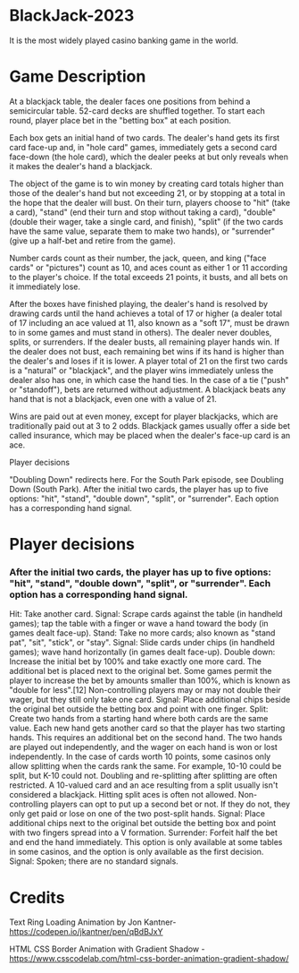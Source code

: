 # BlackJack-2023
It is the most widely played casino banking game in the world.

# Game Description

At a blackjack table, the dealer faces one positions from behind a semicircular table.  52-card decks are shuffled together. To start each round, player place bet in the "betting box" at each position.  

Each box gets an initial hand of two cards. The dealer's hand gets its first card face-up and, in "hole card" games, immediately gets a second card face-down (the hole card), which the dealer peeks at but only reveals when it makes the dealer's hand a blackjack.  

The object of the game is to win money by creating card totals higher than those of the dealer's hand but not exceeding 21, or by stopping at a total in the hope that the dealer will bust. On their turn, players choose to "hit" (take a card), "stand" (end their turn and stop without taking a card), "double" (double their wager, take a single card, and finish), "split" (if the two cards have the same value, separate them to make two hands), or "surrender" (give up a half-bet and retire from the game).

Number cards count as their number, the jack, queen, and king ("face cards" or "pictures") count as 10, and aces count as either 1 or 11 according to the player's choice. If the total exceeds 21 points, it busts, and all bets on it immediately lose.

After the boxes have finished playing, the dealer's hand is resolved by drawing cards until the hand achieves a total of 17 or higher (a dealer total of 17 including an ace valued at 11, also known as a "soft 17", must be drawn to in some games and must stand in others). The dealer never doubles, splits, or surrenders. If the dealer busts, all remaining player hands win. If the dealer does not bust, each remaining bet wins if its hand is higher than the dealer's and loses if it is lower.
A player total of 21 on the first two cards is a "natural" or "blackjack", and the player wins immediately unless the dealer also has one, in which case the hand ties. In the case of a tie ("push" or "standoff"), bets are returned without adjustment. A blackjack beats any hand that is not a blackjack, even one with a value of 21.

Wins are paid out at even money, except for player blackjacks, which are traditionally paid out at 3 to 2 odds.
Blackjack games usually offer a side bet called insurance, which may be placed when the dealer's face-up card is an ace. 

Player decisions

"Doubling Down" redirects here. For the South Park episode, see Doubling Down (South Park).
After the initial two cards, the player has up to five options: "hit", "stand", "double down", "split", or "surrender". Each option has a corresponding hand signal.

# Player decisions

### After the initial two cards, the player has up to five options: "hit", "stand", "double down", "split", or "surrender". Each option has a corresponding hand signal.

Hit: Take another card.
Signal: Scrape cards against the table (in handheld games); tap the table with a finger or wave a hand toward the body (in games dealt face-up).
Stand: Take no more cards; also known as "stand pat", "sit", "stick", or "stay".
Signal: Slide cards under chips (in handheld games); wave hand horizontally (in games dealt face-up).
Double down: Increase the initial bet by 100% and take exactly one more card. The additional bet is placed next to the original bet. Some games permit the player to increase the bet by amounts smaller than 100%, which is known as "double for less".[12] Non-controlling players may or may not double their wager, but they still only take one card.
Signal: Place additional chips beside the original bet outside the betting box and point with one finger.
Split: Create two hands from a starting hand where both cards are the same value. Each new hand gets another card so that the player has two starting hands. This requires an additional bet on the second hand. The two hands are played out independently, and the wager on each hand is won or lost independently. In the case of cards worth 10 points, some casinos only allow splitting when the cards rank the same. For example, 10-10 could be split, but K-10 could not. Doubling and re-splitting after splitting are often restricted. A 10-valued card and an ace resulting from a split usually isn't considered a blackjack. Hitting split aces is often not allowed. Non-controlling players can opt to put up a second bet or not. If they do not, they only get paid or lose on one of the two post-split hands.
Signal: Place additional chips next to the original bet outside the betting box and point with two fingers spread into a V formation.
Surrender: Forfeit half the bet and end the hand immediately. This option is only available at some tables in some casinos, and the option is only available as the first decision.
Signal: Spoken; there are no standard signals.

# Credits 


Text Ring Loading Animation by Jon Kantner- https://codepen.io/jkantner/pen/qBdBJxY

HTML CSS Border Animation with Gradient Shadow -https://www.csscodelab.com/html-css-border-animation-gradient-shadow/
